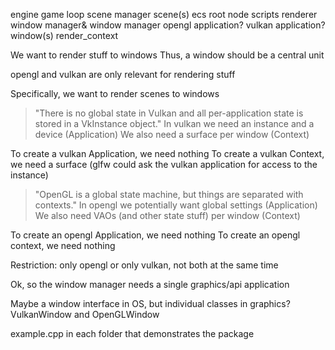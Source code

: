 engine
  game loop
  scene manager
    scene(s)
      ecs
      root node
      scripts
  renderer
    window manager&
  window manager
    opengl application?
    vulkan application?
    window(s)
      render_context

We want to render stuff to windows
Thus, a window should be a central unit

opengl and vulkan are only relevant for rendering stuff

Specifically, we want to render scenes to windows



> "There is no global state in Vulkan and all per-application state is stored in a VkInstance object."
In vulkan we need an instance and a device (Application)
We also need a surface per window (Context)

To create a vulkan Application, we need nothing
To create a vulkan Context, we need a surface (glfw could ask the vulkan application for access to the instance)


> "OpenGL is a global state machine, but things are separated with contexts."
In opengl we potentially want global settings (Application)
We also need VAOs (and other state stuff) per window (Context)

To create an opengl Application, we need nothing
To create an opengl context, we need nothing


Restriction: only opengl or only vulkan, not both at the same time

Ok, so the window manager needs a single graphics/api application

Maybe a window interface in OS, but individual classes in graphics? VulkanWindow and OpenGLWindow


example.cpp in each folder that demonstrates the package
